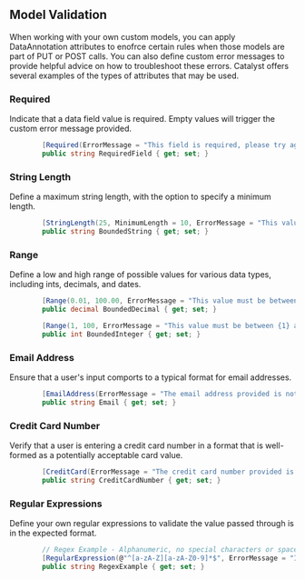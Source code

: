 ﻿## Model Validation  

When working with your own custom models, you can apply DataAnnotation attributes to enofrce certain rules when those models are part of PUT or POST calls.  You can also define custom error messages to provide helpful advice on how to troubleshoot these errors.  Catalyst offers several examples of the types of attributes that may be used.

### Required

Indicate that a data field value is required.  Empty values will trigger the custom error message provided.

```c#
		[Required(ErrorMessage = "This field is required, please try again.")]
		public string RequiredField { get; set; }
```

### String Length

Define a maximum string length, with the option to specify a minimum length.

```c#
		[StringLength(25, MinimumLength = 10, ErrorMessage = "This value must be at least 10 characters and no more than 25 characters.")]
		public string BoundedString { get; set; }
```

### Range

Define a low and high range of possible values for various data types, including ints, decimals, and dates.

```c#
		[Range(0.01, 100.00, ErrorMessage = "This value must be between {1} and {2}.")]
		public decimal BoundedDecimal { get; set; }

		[Range(1, 100, ErrorMessage = "This value must be between {1} and {2}.")]
		public int BoundedInteger { get; set; }
```

### Email Address

Ensure that a user's input comports to a typical format for email addresses.

```c#
		[EmailAddress(ErrorMessage = "The email address provided is not valid.")]
		public string Email { get; set; }
```

### Credit Card Number

Verify that a user is entering a credit card number in a format that is well-formed as a potentially acceptable card value.

```c#
		[CreditCard(ErrorMessage = "The credit card number provided is not valid.")]
		public string CreditCardNumber { get; set; }
```

### Regular Expressions

Define your own regular expressions to validate the value passed through is in the expected format.

```c#
		// Regex Example - Alphanumeric, no special characters or spaces
		[RegularExpression(@"^[a-zA-Z][a-zA-Z0-9]*$", ErrorMessage = "Invalid characters (special characters and spaces are not allowed).")]
		public string RegexExample { get; set; }
```